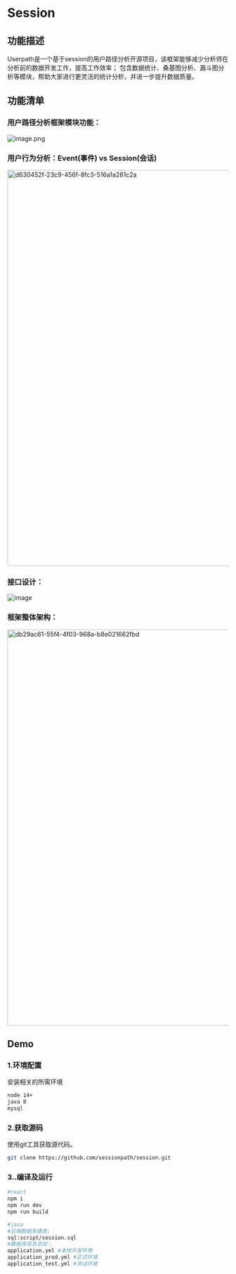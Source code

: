 # Session

## 功能描述
Userpath是一个基于session的用户路径分析开源项目，该框架能够减少分析师在分析前的数据开发工作，提高工作效率；
包含数据统计、桑基图分析、漏斗图分析等模块，帮助大家进行更灵活的统计分析，并进一步提升数据质量。


## 功能清单

### 用户路径分析框架模块功能：

<img width="" src="/uploads/CB8793CA0454461FBDEEC3231095786A/image.png" alt="image.png" />


### 用户行为分析：Event(事件) vs Session(会话)

<img width="900" alt="d630452f-23c9-456f-8fc3-516a1a281c2a" src="https://user-images.githubusercontent.com/34958046/226225987-96ba4c9b-f919-49e0-9103-a3cb59bb5a55.png">

### 接口设计：

![image](https://user-images.githubusercontent.com/34958046/226226390-57b3e81d-73a3-40a7-bd21-d5addb863dbc.png)

### 框架整体架构：

<img width="900" alt="db29ac61-55f4-4f03-968a-b8e021662fbd" src="https://user-images.githubusercontent.com/34958046/226226307-b2d88d5f-c0e1-41a4-91d6-59c7b2fee8e7.png">

## Demo

### 1.环境配置
安装相关的所需环境
```bash
node 14+
java 8
mysql 
```
### 2.获取源码
使用git工具获取源代码。

```bash
git clone https://github.com/sessionpath/session.git
```
### 3..编译及运行

```bash
#react
npm i 
npm run dev
npm run build

#java
#后端数据库建表:
sql:script/session.sql 
#数据库信息添加：
application.yml #本地开发环境   
application_prod.yml #正式环境   
application_test.yml #测试环境
```

